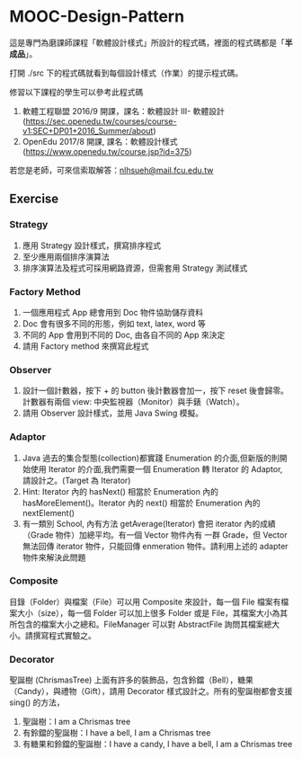 # MOOC-Design-Pattern

這是專門為磨課師課程「軟體設計樣式」所設計的程式碼，裡面的程式碼都是「**半成品**」。

打開 ./src 下的程式碼就看到每個設計樣式（作業）的提示程式碼。

修習以下課程的學生可以參考此程式碼
1. 軟體工程聯盟 2016/9 開課，課名：軟體設計 III- 軟體設計 (https://sec.openedu.tw/courses/course-v1:SEC+DP01+2016_Summer/about)
2. OpenEdu 2017/8 開課, 課名：軟體設計樣式 (https://www.openedu.tw/course.jsp?id=375)

若您是老師，可來信索取解答：nlhsueh@mail.fcu.edu.tw

## Exercise

### Strategy

1. 應用 Strategy 設計樣式，撰寫排序程式
2. 至少應用兩個排序演算法
3. 排序演算法及程式可採用網路資源，但需套用 Strategy 測試樣式

### Factory Method
1. 一個應用程式 App 總會用到 Doc 物件協助儲存資料
2. Doc 會有很多不同的形態，例如 text, latex, word 等
3. 不同的 App 會用到不同的 Doc, 由各自不同的 App 來決定
4. 請用 Factory method 來撰寫此程式

### Observer
1. 設計一個計數器，按下 + 的 button 後計數器會加一，按下 reset 後會歸零。計數器有兩個 view: 中央監視器（Monitor）與手錶（Watch）。
2. 請用 Observer 設計樣式，並用 Java Swing 模擬。

### Adaptor
1. Java 過去的集合型態(collection)都實踐 Enumeration 的介面,但新版的則開始使用 Iterator 的介面,我們需要一個 Enumeration 轉 Iterator 的 Adaptor, 請設計之。(Target 為 Iterator)
2. Hint: Iterator 內的 hasNext() 相當於 Enumeration 內的 hasMoreElement()。Iterator 內的 next() 相當於 Enumeration 內的 nextElement()
3. 有一類別 School, 內有方法 getAverage(Iterator)  會把 iterator 內的成績（Grade 物件）加總平均。有一個 Vector 物件內有 一群 Grade，但 Vector 無法回傳 iterator 物件，只能回傳 enmeration 物件。請利用上述的 adapter 物件來解決此問題

### Composite
目錄（Folder）與檔案（File）可以用 Composite 來設計，每一個 File 檔案有檔案大小（size），每一個 Folder 可以加上很多 Folder 或是 File，其檔案大小為其所包含的檔案大小之總和。FileManager 可以對 AbstractFile 詢問其檔案總大小。請撰寫程式實驗之。

### Decorator

聖誕樹 (ChrismasTree) 上面有許多的裝飾品，包含鈴鐺（Bell），糖果（Candy），與禮物（Gift），請用 Decorator 樣式設計之。所有的聖誕樹都會支援 sing() 的方法，
1. 聖誕樹：I am a Chrismas tree
2. 有鈴鐺的聖誕樹：I have a bell, I am a Chrismas tree
3. 有糖果和鈴鐺的聖誕樹：I have a candy, I have a bell, I am a Chrismas tree


